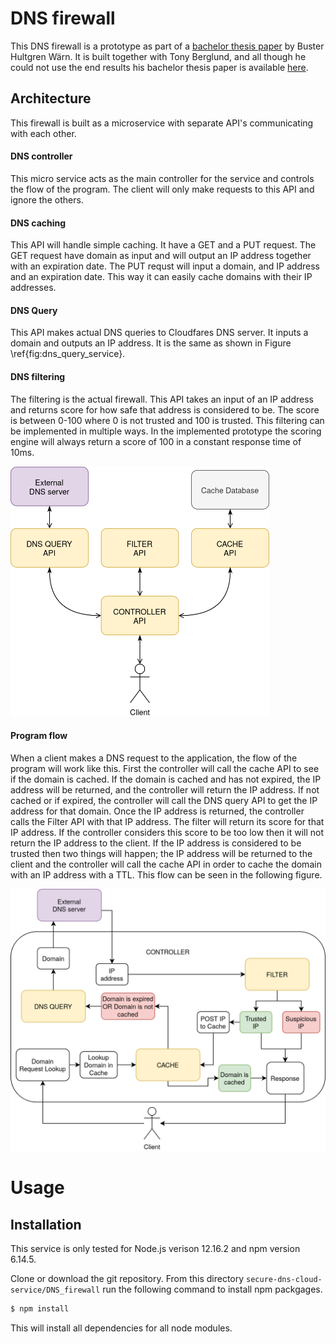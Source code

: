 # DNS firewall

This DNS firewall is a prototype as part of a [bachelor thesis paper](https://www.umu.se/) by Buster Hultgren Wärn. It is built together with Tony Berglund, and all though he could not use the end results his bachelor thesis paper is available [here](https://www.umu.se/).

## Architecture

This firewall is built as a microservice with separate API's communicating with each other.

#### DNS controller

This micro service acts as the main controller for the service and controls the flow of the program. The client will only make requests to this API and ignore the others.

#### DNS caching

This API will handle simple caching. It have a GET and a PUT request. The GET request have domain as input and will output an IP address together with an expiration date. The PUT requst will input a domain, and IP address and an expiration date. This way it can easily cache domains with their IP addresses.

#### DNS Query

This API makes actual DNS queries to Cloudfares DNS server. It inputs a domain and outputs an IP address. It is the same as shown in Figure \ref{fig:dns_query_service}.

#### DNS filtering

The filtering is the actual firewall. This API takes an input of an IP address and returns score for how safe that address is considered to be. The score is between 0-100 where 0 is not trusted and 100 is trusted. This filtering can be implemented in multiple ways. In the implemented prototype the scoring engine will always return a score of 100 in a constant response time of 10ms.

<img src="../images/secure_dns_microservice.png"
     alt="secure_dns_microservice"
     style="max-height:400px;" />


#### Program flow

When a client makes a DNS request to the application, the flow of the program will work like this. First the controller will call the cache API to see if the domain is cached. If the domain is cached and has not expired, the IP address will be returned, and the controller will return the IP address. If not cached or if expired, the controller will call the DNS query API to get the IP address for that domain. Once the IP address is returned, the controller calls the Filter API with that IP address. The filter will return its score for that IP address. If the controller considers this score to be too low then it will not return the IP address to the client. If the IP address is considered to be trusted then two things will happen; the IP address will be returned to the client and the controller will call the cache API in order to cache the domain with an IP address with a TTL. This flow can be seen in the following figure.

<img src="../images/prototype_design.png"
     alt="prototype_design"
     style="max-height:500px;" />

# Usage

## Installation

This service is only tested for Node.js verison 12.16.2 and npm version 6.14.5.

Clone or download the git repository. From this directory `secure-dns-cloud-service/DNS_firewall` run the following command to install npm packgages.

```bash
$ npm install
```

This will install all dependencies for all node modules.